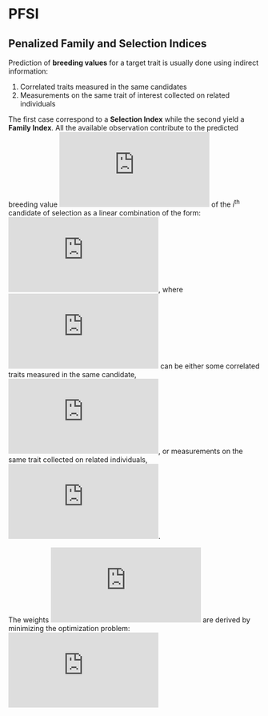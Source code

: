# PFSI
## Penalized Family and Selection Indices

Prediction of **breeding values** for a target trait is usually done using indirect information:
1. Correlated traits measured in the same candidates
2. Measurements on the same trait of interest collected on related individuals

The first case correspond to a **Selection Index** while the second yield a **Family Index**.
All the available observation contribute to the predicted breeding value ![](https://latex.codecogs.com/gif.latex?u_i) of the *i*<sup>th</sup> candidate of selection as a linear combination of the form:
![](https://latex.codecogs.com/gif.latex?u_i%3D%5Ctextbf%7Bx%7D%27%5Cboldsymbol%7B%5Cbeta%7D_i),
where ![](https://latex.codecogs.com/gif.latex?%5Ctextbf%7Bx%7D) can be either some correlated traits measured in the same candidate, ![](https://latex.codecogs.com/gif.latex?%5Ctextbf%7Bx%7D_i%3D%28x_%7Bi1%7D%2C...%2Cx_%7Bip%7D%29%27), or measurements on the same trait collected on related individuals, ![](https://latex.codecogs.com/gif.latex?%5Ctextbf%7By%7D%3D%28y_%7B1%7D%2C...%2Cy_%7Bn%7D%29%27). 

The weights ![](https://latex.codecogs.com/gif.latex?%5Cboldsymbol%7B%5Cbeta%7D_i%3D%28%5Cbeta_%7Bi1%7D%2C...%2C%5Cbeta_%7Bip%7D%29%27) are derived by minimizing the optimization problem:
![](https://latex.codecogs.com/gif.latex?%5Cboldsymbol%7B%5Chat%7B%5Cbeta%7D%7D_i%3Darg%20min%5Cfrac%7B1%7D%7B2%7DE%5Cleft%28u_i-%5Ctextbf%7Bx%7D%27%5Cboldsymbol%7B%5Cbeta%7D_i%20%5Cright%29%5E2)

